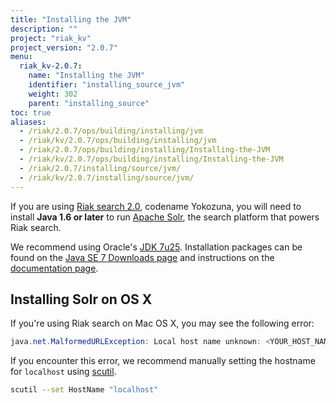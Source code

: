 ```yaml
---
title: "Installing the JVM"
description: ""
project: "riak_kv"
project_version: "2.0.7"
menu:
  riak_kv-2.0.7:
    name: "Installing the JVM"
    identifier: "installing_source_jvm"
    weight: 302
    parent: "installing_source"
toc: true
aliases:
  - /riak/2.0.7/ops/building/installing/jvm
  - /riak/kv/2.0.7/ops/building/installing/jvm
  - /riak/2.0.7/ops/building/installing/Installing-the-JVM
  - /riak/kv/2.0.7/ops/building/installing/Installing-the-JVM
  - /riak/2.0.7/installing/source/jvm/
  - /riak/kv/2.0.7/installing/source/jvm/
---
```


[usage search]: /riak/kv/2.0.7/developing/usage/search

If you are using [Riak search 2.0][usage search], codename Yokozuna,
you will need to install **Java 1.6 or later** to run [Apache
Solr](https://lucene.apache.org/solr/), the search platform that powers
Riak search.

We recommend using Oracle's [JDK
7u25](http://www.oracle.com/technetwork/java/javase/7u25-relnotes-1955741.html).
Installation packages can be found on the [Java SE 7 Downloads
page](http://www.oracle.com/technetwork/java/javase/downloads/java-archive-downloads-javase7-521261.html#jdk-7u25-oth-JPR)
and instructions on the [documentation
page](http://www.oracle.com/technetwork/java/javase/documentation/index.html).

## Installing Solr on OS X

If you're using Riak search on Mac OS X, you may see the following
error:

```java
java.net.MalformedURLException: Local host name unknown: <YOUR_HOST_NAME>
```

If you encounter this error, we recommend manually setting the hostname
for `localhost` using
[scutil](https://developer.apple.com/library/mac/documentation/Darwin/Reference/ManPages/man8/scutil.8.html).

```bash
scutil --set HostName "localhost"
```
